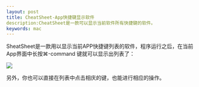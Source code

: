 ```yaml
---
layout: post
title: CheatSheet-App快捷键显示软件
description:CheatSheet是一款可以显示当前软件所有快捷键的软件。
keywords: mac
---
```

SheatSheet是一款用以显示当前APP快捷键列表的软件，程序运行之后，在当前App界面中长按⌘-command 键就可以显示出列表了：

![](http://www.cheatsheetapp.com/CheatSheet/imgs/main.png)

另外，你也可以直接在列表中点击相庆的键，也能进行相应的操作。

